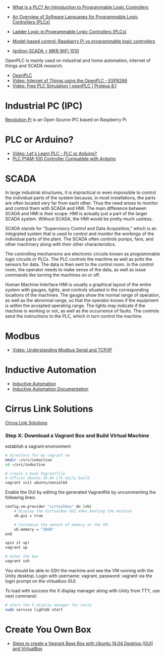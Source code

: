 
* [What Is a PLC? An Introduction to Programmable Logic Controllers](https://www.allaboutcircuits.com/technical-articles/what-is-a-plc-introduction-to-programmable-logic-controllers/)
* [An Overview of Software Languages for Programmable Logic Controllers (PLCs)](https://www.allaboutcircuits.com/technical-articles/overview-software-languages-for-programmable-logic-controllers-plcs)
* [Ladder Logic in Programmable Logic Controllers (PLCs)](https://www.allaboutcircuits.com/technical-articles/ladder-logic-programmable-logic-controller/)
* [Model-based control: Raspberry Pi vs programmable logic controllers](https://www.controlglobal.com/articles/2020/raspberry-pi-vs-plc-for-model-based-control/)

* [Ignition SCADA + MKR WiFi 1010](https://www.hackster.io/NRobinson2/ignition-scada-mkr-wifi-1010-4d2284)





OpenPLC is mainly used on industrial and home automation, internet of things and SCADA research.

* [OpenPLC](http://www.openplcproject.com/)
* [Video: Internet of Things using the OpenPLC - ESP8266](https://www.youtube.com/watch?v=xpTBpFHyluw)
* [Video: Free PLC Simulation | openPLC | Proteus 8.1](https://www.youtube.com/watch?v=WSCU0faw9-Y)

# Industrial PC (IPC)
[Revolution Pi](https://revolution.kunbus.com/)
is an Open Source IPC based on Raspberry Pi

# PLC or Arduino?
* [Video: Let's Learn PLC - PLC or Arduino?](https://www.youtube.com/watch?v=J4pMD-XfYlo)
* [PLC P1AM-100 Controller Compatible with Arduino](https://news.thomasnet.com/fullstory/new-p1am-100-controller-compatible-with-arduino-mkr-format-shields-40033353)

# SCADA
In large industrial structures, it is impractical or even impossible to control the individual parts of the system because, in most installations, the parts are often located very far from each other. Thus the need arises to monitor and control them with SCADA and HMI. The main difference between SCADA and HMI is their scope. HMI is actually just a part of the larger SCADA system. Without SCADA, the HMI would be pretty much useless.

SCADA stands for “Supervisory Control and Data Acquisition,”
which is an integrated system that is used to control and monitor
the workings of the individual parts of the plant.
The SCADA often controls pumps, fans, and other machinery along with their other characteristics.

The controlling mechanisms are electronic circuits known as programmable logic circuits or PLCs.
The PLC controls the machine as well as polls the sensors for data. The data is then sent to the control room.
In the control room, the operator needs to make sense of the data,
as well as issue commands like turning the machines on or off.

Human Machine Interface HMI is usually a graphical layout of the entire system
with gauges, lights, and controls situated in the corresponding locations of the machines.
The gauges show the normal range of operation, as well as the abnormal range,
so that the operator knows if the equipment is within the accepted operating range.
The lights may indicate if the machine is working or not,
as well as the occurrence of faults.
The controls send the instructions to the PLC, which in turn control the machine.

# Modbus
* [Video: Understanding Modbus Serial and TCP/IP](https://www.youtube.com/watch?v=k993tAFRLSE)

# Inductive Automation
* [Inductive Automation](https://inductiveautomation.com/)
* [Inductive Automation Documentation](https://docs.inductiveautomation.com/)

# Cirrus Link Solutions
[Cirrus Link Solutions](https://www.cirrus-link.com/)

### Step X: Download a Vagrant Box and Build Virtual Machine
establish a vagrant environment

```bash
# directory for my vagrant vm
mkdir ~/src/inductive
cd ~/src/inductive

# create a base Vagrantfile
# offical Ubuntu 16.04 LTS daily build
vagrant init ubuntu/xenial64
```

Enable the GUI by editing the generated Vagrantfile by uncommenting the following lines:

```bash
config.vm.provider "virtualbox" do |vb|
    # Display the VirtualBox GUI when booting the machine
    vb.gui = true

    # Customize the amount of memory on the VM:
    vb.memory = "2048"
end
```


```bash
spin it up!
vagrant up

# enter the box
vagrant ssh
```

You should be able to SSH the machine and see the VM running with the Unity desktop.
Login with username: vagrant, password: vagrant via the login prompt on the virtualbox GUI.

To load with success the X display manager along with Unity from TTY, use next command:

```bash
# start the X display manager for unity
sudo service lightdm start
```

# Create You Own Box
* [Steps to create a Vagrant Base Box with Ubuntu 14.04 Desktop (GUI) and VirtualBox](http://aruizca.com/steps-to-create-a-vagrant-base-box-with-ubuntu-14-04-desktop-gui-and-virtualbox/)
